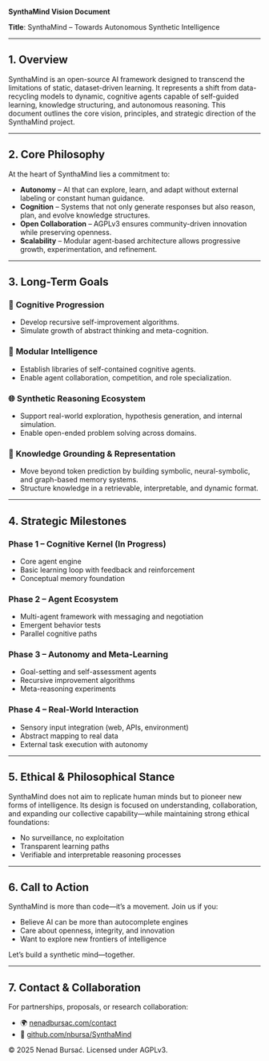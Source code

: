 **SynthaMind Vision Document**

**Title**: SynthaMind – Towards Autonomous Synthetic Intelligence

---

## 1. **Overview**

SynthaMind is an open-source AI framework designed to transcend the limitations of static, dataset-driven learning. It represents a shift from data-recycling models to dynamic, cognitive agents capable of self-guided learning, knowledge structuring, and autonomous reasoning. This document outlines the core vision, principles, and strategic direction of the SynthaMind project.

---

## 2. **Core Philosophy**

At the heart of SynthaMind lies a commitment to:

- **Autonomy** – AI that can explore, learn, and adapt without external labeling or constant human guidance.
- **Cognition** – Systems that not only generate responses but also reason, plan, and evolve knowledge structures.
- **Open Collaboration** – AGPLv3 ensures community-driven innovation while preserving openness.
- **Scalability** – Modular agent-based architecture allows progressive growth, experimentation, and refinement.

---

## 3. **Long-Term Goals**

### 🔬 **Cognitive Progression**

- Develop recursive self-improvement algorithms.
- Simulate growth of abstract thinking and meta-cognition.

### 🧠 **Modular Intelligence**

- Establish libraries of self-contained cognitive agents.
- Enable agent collaboration, competition, and role specialization.

### 🌐 **Synthetic Reasoning Ecosystem**

- Support real-world exploration, hypothesis generation, and internal simulation.
- Enable open-ended problem solving across domains.

### 🔄 **Knowledge Grounding & Representation**

- Move beyond token prediction by building symbolic, neural-symbolic, and graph-based memory systems.
- Structure knowledge in a retrievable, interpretable, and dynamic format.

---

## 4. **Strategic Milestones**

### Phase 1 – Cognitive Kernel (In Progress)

- Core agent engine
- Basic learning loop with feedback and reinforcement
- Conceptual memory foundation

### Phase 2 – Agent Ecosystem

- Multi-agent framework with messaging and negotiation
- Emergent behavior tests
- Parallel cognitive paths

### Phase 3 – Autonomy and Meta-Learning

- Goal-setting and self-assessment agents
- Recursive improvement algorithms
- Meta-reasoning experiments

### Phase 4 – Real-World Interaction

- Sensory input integration (web, APIs, environment)
- Abstract mapping to real data
- External task execution with autonomy

---

## 5. **Ethical & Philosophical Stance**

SynthaMind does not aim to replicate human minds but to pioneer new forms of intelligence. Its design is focused on understanding, collaboration, and expanding our collective capability—while maintaining strong ethical foundations:

- No surveillance, no exploitation
- Transparent learning paths
- Verifiable and interpretable reasoning processes

---

## 6. **Call to Action**

SynthaMind is more than code—it’s a movement. Join us if you:

- Believe AI can be more than autocomplete engines
- Care about openness, integrity, and innovation
- Want to explore new frontiers of intelligence

Let’s build a synthetic mind—together.

---

## 7. **Contact & Collaboration**

For partnerships, proposals, or research collaboration:

- 🌍 [nenadbursac.com/contact](https://nenadbursac.com/contact)
- 📂 [github.com/nbursa/SynthaMind](https://github.com/nbursa/SynthaMind)

© 2025 Nenad Bursać. Licensed under AGPLv3.
